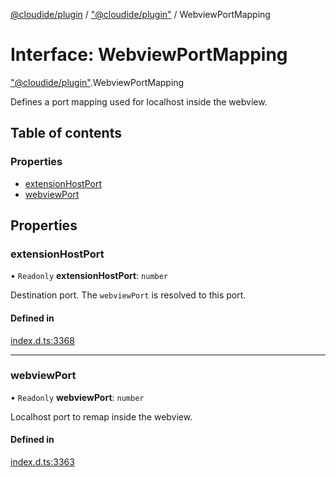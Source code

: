 [@cloudide/plugin](../README.md) / ["@cloudide/plugin"](../modules/_cloudide_plugin_.md) / WebviewPortMapping

# Interface: WebviewPortMapping

["@cloudide/plugin"](../modules/_cloudide_plugin_.md).WebviewPortMapping

Defines a port mapping used for localhost inside the webview.

## Table of contents

### Properties

- [extensionHostPort](cloudide_plugin_.WebviewPortMapping.md#extensionhostport)
- [webviewPort](cloudide_plugin_.WebviewPortMapping.md#webviewport)

## Properties

### extensionHostPort

• `Readonly` **extensionHostPort**: `number`

Destination port. The `webviewPort` is resolved to this port.

#### Defined in

[index.d.ts:3368](https://github.com/shuyaqian/cloudide-plugin-api/blob/26b31b9/index.d.ts#L3368)

___

### webviewPort

• `Readonly` **webviewPort**: `number`

Localhost port to remap inside the webview.

#### Defined in

[index.d.ts:3363](https://github.com/shuyaqian/cloudide-plugin-api/blob/26b31b9/index.d.ts#L3363)
